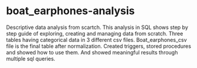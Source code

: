 # boat_earphones-analysis
Descriptive data analysis from scartch.
This analysis in SQL shows step by step guide of exploring, creating and managing data from scratch.
Three tables having categorical data in 3 different csv files.
Boat_earphones_csv file is the final table after normalization.
Created triggers, stored procedures and showed how to use them.
And showed meaningful results through multiple sql queries.
